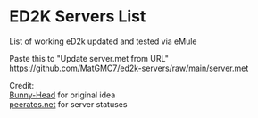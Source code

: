 # ED2K Servers List

List of working eD2k updated and tested via eMule

Paste this to "Update server.met from URL"
https://github.com/MatGMC7/ed2k-servers/raw/main/server.met

Credit:<br>
[Bunny-Head](https://github.com/Bunny-Head) for original idea<br>
[peerates.net](https://edk.peerates.net/en/) for server statuses
